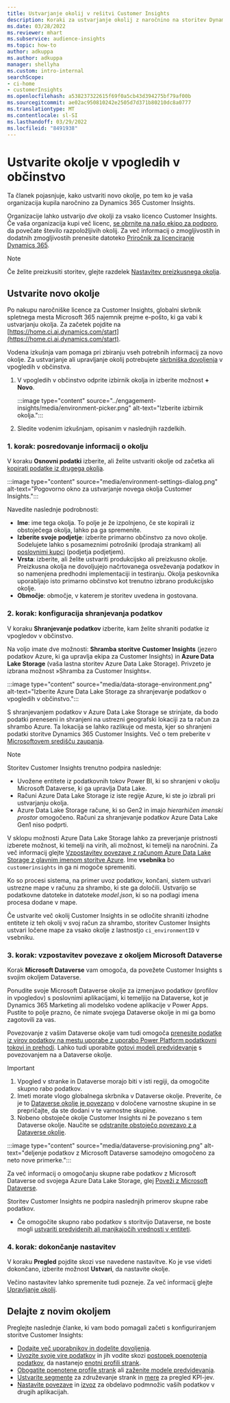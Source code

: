 ```yaml
---
title: Ustvarjanje okolij v rešitvi Customer Insights
description: Koraki za ustvarjanje okolij z naročnino na storitev Dynamics 365 Customer Insights, za katero imate licenco.
ms.date: 03/28/2022
ms.reviewer: mhart
ms.subservice: audience-insights
ms.topic: how-to
author: adkuppa
ms.author: adkuppa
manager: shellyha
ms.custom: intro-internal
searchScope:
- ci-home
- customerInsights
ms.openlocfilehash: a538237322615f69f0a5cb43d394275bf79af00b
ms.sourcegitcommit: ae02ac950810242e2505d7d371b80210dc8a0777
ms.translationtype: MT
ms.contentlocale: sl-SI
ms.lasthandoff: 03/29/2022
ms.locfileid: "8491938"
---
```

# <a name="create-an-environment-in-audience-insights"></a>Ustvarite okolje v vpogledih v občinstvo

Ta članek pojasnjuje, kako ustvariti novo okolje, po tem ko je vaša organizacija kupila naročnino za Dynamics 365 Customer Insights. 

Organizacije lahko ustvarijo *dve* okolji za vsako licenco Customer Insights. Če vaša organizacija kupi več licenc, [se obrnite na našo ekipo za podporo](https://go.microsoft.com/fwlink/?linkid=2079641), da povečate število razpoložljivih okolij. Za več informacij o zmogljivostih in dodatnih zmogljivostih prenesite datoteko [Priročnik za licenciranje Dynamics 365](https://go.microsoft.com/fwlink/?LinkId=866544).

> [!NOTE]
> Če želite preizkusiti storitev, glejte razdelek [Nastavitev preizkusnega okolja](../trial-signup.md).

## <a name="create-a-new-environment"></a>Ustvarite novo okolje

Po nakupu naročniške licence za Customer Insights, globalni skrbnik spletnega mesta Microsoft 365 najemnik prejme e-pošto, ki ga vabi k ustvarjanju okolja. Za začetek pojdite na [https://home.ci.ai.dynamics.com/start](https://home.ci.ai.dynamics.com/start). 

Vodena izkušnja vam pomaga pri zbiranju vseh potrebnih informacij za novo okolje. Za ustvarjanje ali upravljanje okolij potrebujete [skrbniška dovoljenja](permissions.md) v vpogledih v občinstva.

1. V vpogledih v občinstvo odprite izbirnik okolja in izberite možnost **+ Novo**.
  
   :::image type="content" source="../engagement-insights/media/environment-picker.png" alt-text="Izberite izbirnik okolja.":::

1. Sledite vodenim izkušnjam, opisanim v naslednjih razdelkih.

### <a name="step-1-provide-environment-information"></a>1. korak: posredovanje informacij o okolju

V koraku **Osnovni podatki** izberite, ali želite ustvariti okolje od začetka ali [kopirati podatke iz drugega okolja](manage-environments.md#copy-the-environment-configuration).

   :::image type="content" source="media/environment-settings-dialog.png" alt-text="Pogovorno okno za ustvarjanje novega okolja Customer Insights.":::

Navedite naslednje podrobnosti:
   - **Ime**: ime tega okolja. To polje je že izpolnjeno, če ste kopirali iz obstoječega okolja, lahko pa ga spremenite.
   - **Izberite svoje podjetje**: izberite primarno občinstvo za novo okolje. Sodelujete lahko s posameznimi potrošniki (prodaja strankam) ali [poslovnimi kupci](work-with-business-accounts.md) (podjetja podjetjem).
   - **Vrsta**: izberite, ali želite ustvariti produkcijsko ali preizkusno okolje. Preizkusna okolja ne dovoljujejo načrtovanega osveževanja podatkov in so namenjena predhodni implementaciji in testiranju. Okolja peskovnika uporabljajo isto primarno občinstvo kot trenutno izbrano produkcijsko okolje.
   - **Območje**: območje, v katerem je storitev uvedena in gostovana.

### <a name="step-2-configure-data-storage"></a>2. korak: konfiguracija shranjevanja podatkov

V koraku **Shranjevanje podatkov** izberite, kam želite shraniti podatke iz vpogledov v občinstvo.

Na voljo imate dve možnosti: **Shramba storitve Customer Insights** (jezero podatkov Azure, ki ga upravlja ekipa za Customer Insights) in **Azure Data Lake Storage** (vaša lastna storitev Azure Data Lake Storage). Privzeto je izbrana možnost »Shramba za Customer Insights«.

:::image type="content" source="media/data-storage-environment.png" alt-text="Izberite Azure Data Lake Storage za shranjevanje podatkov o vpogledih v občinstvo.":::

S shranjevanjem podatkov v Azure Data Lake Storage se strinjate, da bodo podatki preneseni in shranjeni na ustrezni geografski lokaciji za ta račun za shrambo Azure. Ta lokacija se lahko razlikuje od mesta, kjer so shranjeni podatki storitve Dynamics 365 Customer Insights. Več o tem preberite v [Microsoftovem središču zaupanja](https://www.microsoft.com/trust-center).

> [!NOTE]
> Storitev Customer Insights trenutno podpira naslednje:
> - Uvožene entitete iz podatkovnih tokov Power BI, ki so shranjeni v okolju Microsoft Dataverse, ki ga upravlja Data Lake.  
> - Računi Azure Data Lake Storage iz iste regije Azure, ki ste jo izbrali pri ustvarjanju okolja.
> - Azure Data Lake Storage račune, ki so Gen2 in imajo *hierarhičen imenski prostor* omogočeno. Računi za shranjevanje podatkov Azure Data Lake Gen1 niso podprti.

V sklopu možnosti Azure Data Lake Storage lahko za preverjanje pristnosti izberete možnost, ki temelji na virih, ali možnost, ki temelji na naročnini. Za več informacij glejte [Vzpostavitev povezave z računom Azure Data Lake Storage z glavnim imenom storitve Azure](connect-service-principal.md). Ime **vsebnika** bo `customerinsights` in ga ni mogoče spremeniti.

Ko so procesi sistema, na primer uvoz podatkov, končani, sistem ustvari ustrezne mape v računu za shrambo, ki ste ga določili. Ustvarijo se podatkovne datoteke in datoteke *model.json*, ki so na podlagi imena procesa dodane v mape.

Če ustvarite več okolij Customer Insights in se odločite shraniti izhodne entitete iz teh okolij v svoj račun za shrambo, storitev Customer Insights ustvari ločene mape za vsako okolje z lastnostjo `ci_environmentID` v vsebniku.

### <a name="step-3-connect-to-microsoft-dataverse"></a>3. korak: vzpostavitev povezave z okoljem Microsoft Dataverse
   
Korak **Microsoft Dataverse** vam omogoča, da povežete Customer Insights s svojim okoljem Dataverse.

Ponudite svoje Microsoft Dataverse okolje za izmenjavo podatkov (profilov in vpogledov) s poslovnimi aplikacijami, ki temeljijo na Dataverse, kot je Dynamics 365 Marketing ali modelsko vodene aplikacije v Power Apps. Pustite to polje prazno, če nimate svojega Dataverse okolje in mi ga bomo zagotovili za vas.

Povezovanje z vašim Dataverse okolje vam tudi omogoča [prenesite podatke iz virov podatkov na mestu uporabe z uporabo Power Platform podatkovni tokovi in prehodi](data-sources.md#add-data-from-on-premises-data-sources). Lahko tudi uporabite [gotovi modeli predvidevanje](predictions-overview.md?tabs=b2c#out-of-box-models) s povezovanjem na a Dataverse okolje.

> [!IMPORTANT]
> 1. Vpogled v stranke in Dataverse morajo biti v isti regiji, da omogočite skupno rabo podatkov.
> 1. Imeti morate vlogo globalnega skrbnika v Dataverse okolje. Preverite, če je to [Dataverse okolje je povezano](/power-platform/admin/control-user-access#associate-a-security-group-with-a-dataverse-environment) v določene varnostne skupine in se prepričajte, da ste dodani v te varnostne skupine.
> 1. Nobeno obstoječe okolje Customer Insights ni že povezano s tem Dataverse okolje. Naučite se [odstranite obstoječo povezavo z a Dataverse okolje](manage-environments.md#remove-an-existing-connection-to-a-dataverse-environment).

:::image type="content" source="media/dataverse-provisioning.png" alt-text="deljenje podatkov z Microsoft Dataverse samodejno omogočeno za neto nove primerke.":::

Za več informacij o omogočanju skupne rabe podatkov z Microsoft Dataverse od svojega Azure Data Lake Storage, glej [Poveži z Microsoft Dataverse](manage-environments.md#connect-to-microsoft-dataverse).

Storitev Customer Insights ne podpira naslednjih primerov skupne rabe podatkov.
- Če omogočite skupno rabo podatkov s storitvijo Dataverse, ne boste mogli [ustvariti predvidenih ali manjkajočih vrednosti v entiteti](predictions.md).

### <a name="step-4-finalize-the-settings"></a>4. korak: dokončanje nastavitev

V koraku **Pregled** pojdite skozi vse navedene nastavitve. Ko je vse videti dokončano, izberite možnost **Ustvari**, da nastavite okolje. 

Večino nastavitev lahko spremenite tudi pozneje. Za več informacij glejte [Upravljanje okolij](manage-environments.md).

## <a name="work-with-your-new-environment"></a>Delajte z novim okoljem

Preglejte naslednje članke, ki vam bodo pomagali začeti s konfiguriranjem storitve Customer Insights: 

- [Dodajte več uporabnikov in dodelite dovoljenja](permissions.md).
- [Uvozite svoje vire podatkov](data-sources.md) in jih vodite skozi [postopek poenotenja podatkov](data-unification.md), da nastanejo [enotni profili strank](customer-profiles.md).
- [Obogatite poenotene profile strank](enrichment-hub.md) ali [zaženite modele predvidevanja](predictions-overview.md).
- [Ustvarite segmente](segments.md) za združevanje strank in [mere](measures.md) za pregled KPI-jev.
- [Nastavite povezave](connections.md) in [izvoz](export-destinations.md) za obdelavo podmnožic vaših podatkov v drugih aplikacijah.
